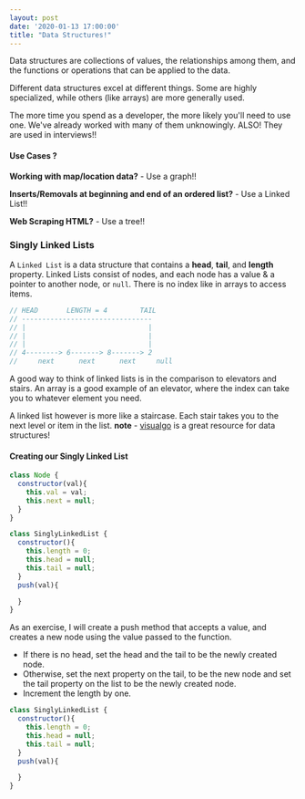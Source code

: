 ```yaml
---
layout: post
date: '2020-01-13 17:00:00'
title: "Data Structures!"
---
```

Data structures are collections of values, the relationships among them, and the functions or operations that can be applied to the data.

Different data structures excel at different things. Some are highly specialized, while others (like arrays) are more generally used.

The more time you spend as a developer, the more likely you'll need to use one. We've already worked with many of them unknowingly. ALSO! They are used in interviews!!
<!--more-->

#### Use Cases ?
**Working with map/location data?** - Use a graph!!

**Inserts/Removals at beginning and end of an ordered list?** - Use a Linked List!!

**Web Scraping HTML?** - Use a tree!!

### Singly Linked Lists
A `Linked List` is a data structure that contains a **head**, **tail**, and **length** property. Linked Lists consist of nodes, and each node has a value & a pointer to another node, or `null`. There is no index like in arrays to access items.
```javascript
// HEAD       LENGTH = 4        TAIL
// --------------------------------
// |                              |
// |                              |
// |                              |
// 4--------> 6-------> 8-------> 2
//     next      next      next     null
```
A good way to think of linked lists is in the comparison to elevators and stairs. An array is a good example of an elevator, where the index can take you to whatever element you need.

A linked list however is more like a staircase. Each stair takes you to the next level or item in the list. **note** - [visualgo](https://visualgo.net/en) is a great resource for data structures!

#### Creating our Singly Linked List
```javascript
class Node {
  constructor(val){
    this.val = val;
    this.next = null;
  }
}

class SinglyLinkedList {
  constructor(){
    this.length = 0;
    this.head = null;
    this.tail = null;
  }
  push(val){

  }
}
```
As an exercise, I will create a push method that accepts a value, and creates a new node using the value passed to the function.
- If there is no head, set the head and the tail to be the newly created node.
- Otherwise, set the next property on the tail, to be the new node and set the tail property on the list to be the newly created node.
- Increment the length by one.
```javascript
class SinglyLinkedList {
  constructor(){
    this.length = 0;
    this.head = null;
    this.tail = null;
  }
  push(val){

  }
}
```
